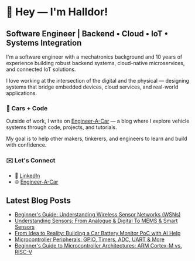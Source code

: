 # 👋 Hey — I'm Halldor!
## Software Engineer | Backend • Cloud • IoT • Systems Integration

I'm a software engineer with a mechatronics background and 10 years of experience building robust backend systems, cloud-native microservices, and connected IoT solutions.

I love working at the intersection of the digital and the physical — designing systems that bridge embedded devices, cloud services, and real-world applications.

### 🚗 Cars + Code

Outside of work, I write on [Engineer-A-Car](https://www.engineeracar.com) — a blog where I explore vehicle systems through code, projects, and tutorials.

My goal is to help other makers, tinkerers, and engineers to learn and build with confidence.

### ✉️ Let's Connect

- 💼 [LinkedIn](https://www.linkedin.com/in/halldorstefans/)
- 🌐 [Engineer-A-Car](https://www.engineeracar.com)

## Latest Blog Posts
<!-- BLOG-POST-LIST:START -->
- [Beginner&#39;s Guide: Understanding Wireless Sensor Networks &lpar;WSNs&rpar;](https://www.engineeracar.com/beginners-guide-wireless-sensor-networks/)
- [Understanding Sensors: From Analogue &amp; Digital To MEMS &amp; Smart Sensors](https://www.engineeracar.com/understanding-sensors-analogue-digital-mems-smart/)
- [From Idea to Reality: Building a Car Battery Monitor PoC with AI Help](https://www.engineeracar.com/car-battery-monitor-poc-with-ai/)
- [Microcontroller Peripherals: GPIO, Timers, ADC, UART &amp; More](https://www.engineeracar.com/mcu-peripherals/)
- [Beginner&#39;s Guide to Microcontroller Architectures: ARM Cortex-M vs. RISC-V](https://www.engineeracar.com/mcu-architectures-beginners-guide-arm-vs-risc-v/)
<!-- BLOG-POST-LIST:END -->
